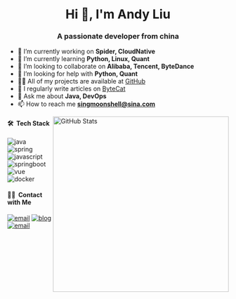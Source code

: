 
<h1 align="center">Hi 👋, I'm Andy Liu</h1>
<h3 align="center">A passionate developer from china</h3>

- 🔭 I’m currently working on **Spider, CloudNative** 
- 🌱 I’m currently learning **Python, Linux, Quant** 
- 👯 I’m looking to collaborate on **Alibaba, Tencent, ByteDance**
- 🤔 I’m looking for help with **Python, Quant**
- 👨‍💻 All of my projects are available at [GitHub](https://github.com/singmoonshell)
- 📝 I regularly write articles on [ByteCat](https://www.bytecat.cn)
- 💬 Ask me about **Java, DevOps**
- 📫 How to reach me **singmoonshell@sina.com**

<img align="right" width="400px" alt="GitHub Stats" src="https://github-readme-stats.vercel.app/api?username=singmoonshell&count_private=true&show_icons=true" />

#### 🛠 &nbsp;Tech Stack

![java](https://img.shields.io/badge/-java-333333?style=flat&logo=java)
![spring](https://img.shields.io/badge/-spring-333333?style=flat&logo=spring)
![javascript](https://img.shields.io/badge/-javascript-333333?style=flat&logo=javascript)
![springboot](https://img.shields.io/badge/-springboot-333333?style=flat&logo=springboot)
![vue](https://img.shields.io/badge/-vue-333333?style=flat&logo=vue)
![docker](https://img.shields.io/badge/-docker-333333?style=flat&logo=docker)

#### 🤝🏻 &nbsp;Contact with Me 

<a href="https://github.com/singmoonshell"><img alt="email" src="https://img.shields.io/badge/Github-singmoonshell-9cf?style=flat-square"></a>
<a href="https://www.bytecat.cn"><img alt="blog" src="https://img.shields.io/badge/Blog-www.bytecat.cn-9cf?style=flat-square"></a>
<a href="mailto:singmoonshell@sina.com"><img alt="email" src="https://img.shields.io/badge/Email-singmoonshell@sina.com-9cf?style=flat-square"></a>
